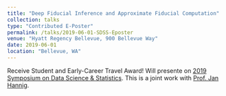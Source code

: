```yaml
---
title: "Deep Fiducial Inference and Approximate Fiducial Computation"
collection: talks
type: "Contributed E-Poster"
permalink: /talks/2019-06-01-SDSS-Eposter
venue: "Hyatt Regency Bellevue, 900 Bellevue Way"
date: 2019-06-01
location: "Bellevue, WA"
---
```


Receive Student and Early-Career Travel Award!
Will presente on [2019 Symposium on Data Science & Statistics](https://ww2.amstat.org/meetings/sdss/2019/index.cfm).
This is a joint work with [Prof. Jan Hannig](https://hannig.cloudapps.unc.edu/).
